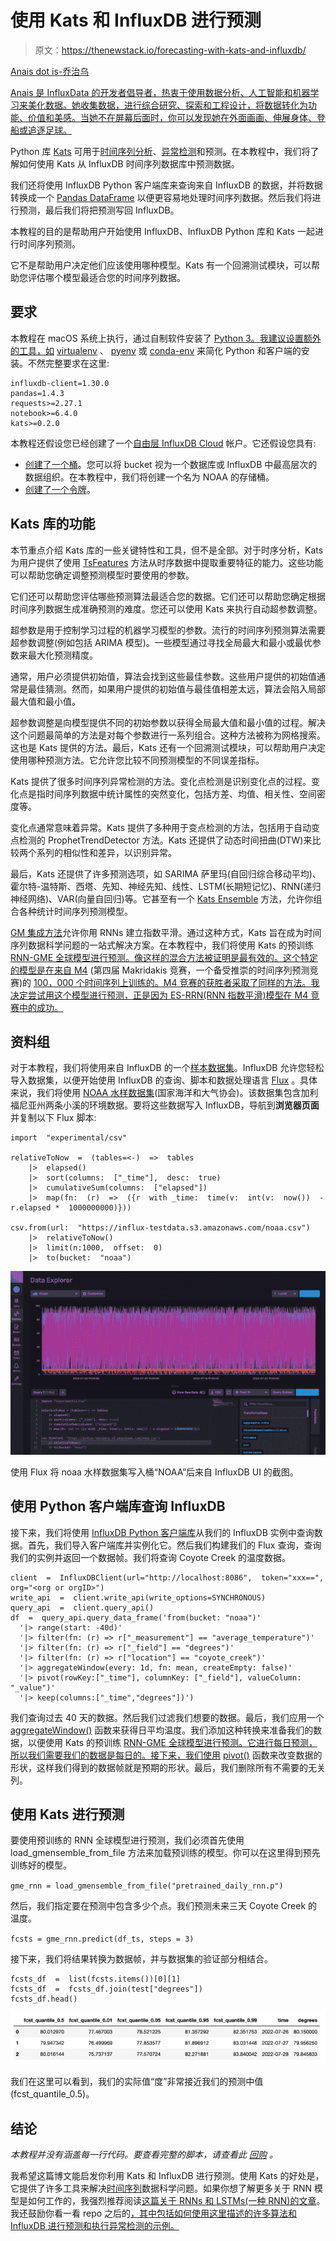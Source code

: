 # 使用 Kats 和 InfluxDB 进行预测

> 原文：<https://thenewstack.io/forecasting-with-kats-and-influxdb/>

[](https://www.linkedin.com/in/anais-dotis-029623113/)

[Anais dot is-乔治乌](https://www.linkedin.com/in/anais-dotis-029623113/)

 [Anais 是 InfluxData 的开发者倡导者，热衷于使用数据分析、人工智能和机器学习来美化数据。她收集数据，进行综合研究、探索和工程设计，将数据转化为功能、价值和美感。当她不在屏幕后面时，你可以发现她在外面画画、伸展身体、登船或追逐足球。](https://www.linkedin.com/in/anais-dotis-029623113/) [](https://www.linkedin.com/in/anais-dotis-029623113/)

Python 库 [Kats](https://github.com/facebookresearch/Kats) 可用于[时间序列分析](https://www.influxdata.com/time-series-analysis-methods/?utm_source=vendor&utm_medium=referral&utm_campaign=2022-08_spnsr-ctn_kats-influxdb_tns)、[异常检测](https://www.influxdata.com/blog/birch-for-anomaly-detection-with-influxdb/?utm_source=vendor&utm_medium=referral&utm_campaign=2022-08_spnsr-ctn_kats-influxdb_tns)和预测。在本教程中，我们将了解如何使用 Kats 从 InfluxDB 时间序列数据库中预测数据。

我们还将使用 InfluxDB Python 客户端库来查询来自 InfluxDB 的数据，并将数据转换成一个 [Pandas DataFrame](https://www.influxdata.com/blog/getting-started-with-influxdb-and-pandas/?utm_source=vendor&utm_medium=referral&utm_campaign=2022-08_spnsr-ctn_kats-influxdb_tns) 以便更容易地处理时间序列数据。然后我们将进行预测，最后我们将把预测写回 InfluxDB。

本教程的目的是帮助用户开始使用 InfluxDB、InfluxDB Python 库和 Kats 一起进行时间序列预测。

它不是帮助用户决定他们应该使用哪种模型。Kats 有一个回溯测试模块，可以帮助您评估哪个模型最适合您的时间序列数据。

## 要求

本教程在 macOS 系统上执行，通过自制软件安装了 [Python 3。我建议设置额外的工具，如](https://docs.brew.sh/Homebrew-and-Python) [virtualenv](https://pypi.python.org/pypi/virtualenv) 、 [pyenv](https://github.com/pyenv/pyenv) 或 [conda-env](https://github.com/conda/conda-env) 来简化 Python 和客户端的安装。不然完整要求在这里:

```
influxdb-client=1.30.0
pandas=1.4.3
requests>=2.27.1  
notebook>=6.4.0
kats>=0.2.0

```

本教程还假设您已经创建了一个[自由层 InfluxDB Cloud](https://cloud2.influxdata.com/signup/?utm_source=vendor&utm_medium=referral&utm_campaign=2022-08_spnsr-ctn_kats-influxdb_tns) 帐户。它还假设您具有:

*   [创建了一个桶](https://docs.influxdata.com/influxdb/cloud/organizations/buckets/create-bucket/?utm_source=vendor&utm_medium=referral&utm_campaign=2022-08_spnsr-ctn_kats-influxdb_tns)。您可以将 bucket 视为一个数据库或 InfluxDB 中最高层次的数据组织。在本教程中，我们将创建一个名为 NOAA 的存储桶。
*   [创建了一个令牌](https://docs.influxdata.com/influxdb/cloud/security/tokens/create-token/?utm_source=vendor&utm_medium=referral&utm_campaign=2022-08_spnsr-ctn_kats-influxdb_tns)。

## Kats 库的功能

本节重点介绍 Kats 库的一些关键特性和工具，但不是全部。对于时序分析，Kats 为用户提供了使用 [TsFeatures](https://github.com/facebookresearch/Kats/blob/main/tutorials/kats_203_tsfeatures.ipynb) 方法从时序数据中提取重要特征的能力。这些功能可以帮助您确定调整预测模型时要使用的参数。

它们还可以帮助您评估哪些预测算法最适合您的数据。它们还可以帮助您确定根据时间序列数据生成准确预测的难度。您还可以使用 Kats 来执行自动超参数调整。

超参数是用于控制学习过程的机器学习模型的参数。流行的时间序列预测算法需要超参数调整(例如包括 ARIMA 模型)。一些模型通过寻找全局最大和最小或最优参数来最大化预测精度。

通常，用户必须提供初始值，算法会找到这些最佳参数。这些用户提供的初始值通常是最佳猜测。然而，如果用户提供的初始值与最佳值相差太远，算法会陷入局部最大值和最小值。

超参数调整是向模型提供不同的初始参数以获得全局最大值和最小值的过程。解决这个问题最简单的方法是对每个参数进行一系列组合。这种方法被称为网格搜索。这也是 Kats 提供的方法。最后，Kats 还有一个回溯测试模块，可以帮助用户决定使用哪种预测方法。它允许您比较不同预测模型的不同误差指标。

Kats 提供了很多时间序列异常检测的方法。变化点检测是识别变化点的过程。变化点是指时间序列数据中统计属性的突然变化，包括方差、均值、相关性、空间密度等。

变化点通常意味着异常。Kats 提供了多种用于变点检测的方法，包括用于自动变点检测的 ProphetTrendDetector 方法。Kats 还提供了动态时间扭曲(DTW)来比较两个系列的相似性和差异，以识别异常。

最后，Kats 还提供了许多预测选项，如 SARIMA 萨里玛(自回归综合移动平均)、霍尔特-温特斯、西塔、先知、神经先知、线性、LSTM(长期短记忆)、RNN(递归神经网络)、VAR(向量自回归)等。它甚至有一个 [Kats Ensemble](https://github.com/facebookresearch/Kats/blob/622dca5a661ba5e1815e0414a2365cfe1f1736d4/kats/models/ensemble/kats_ensemble.py) 方法，允许你组合各种统计时间序列预测模型。

[GM 集成方法](https://github.com/facebookresearch/Kats/blob/main/tutorials/kats_205_globalmodel.ipynb)允许你用 RNNs 建立指数平滑。通过这种方式，Kats 旨在成为时间序列数据科学问题的一站式解决方案。在本教程中，我们将使用 Kats 的预训练 [RNN-GME 全球模型进行预测。像这样的混合方法被证明是最有效的。这个特定的模型是在来自 M4](https://github.com/facebookresearch/Kats/blob/main/tutorials/kats_205_globalmodel.ipynb) (第四届 Makridakis 竞赛，一个备受推崇的时间序列预测竞赛)的 [100，000 个时间序列上训练的。M4 竞赛的获胜者采取了同样的方法。我决定尝试用这个模型进行预测，正是因为 ES-RRN(RNN 指数平滑)模型在 M4 竞赛中的成功。](https://www.sciencedirect.com/science/article/abs/pii/S0169207018300785)

## 资料组

对于本教程，我们将使用来自 InfluxDB 的一个[样本数据集](https://docs.influxdata.com/influxdb/cloud/reference/sample-data/?utm_source=vendor&utm_medium=referral&utm_campaign=2022-08_spnsr-ctn_kats-influxdb_tns)。InfluxDB 允许您轻松导入数据集，以便开始使用 InfluxDB 的查询、脚本和数据处理语言 [Flux](https://www.influxdata.com/products/flux/?utm_source=vendor&utm_medium=referral&utm_campaign=2022-08_spnsr-ctn_kats-influxdb_tns) 。具体来说，我们将使用 [NOAA 水样数据集](https://docs.influxdata.com/influxdb/cloud/reference/sample-data/#noaa-water-sample-data?utm_source=vendor&utm_medium=referral&utm_campaign=2022-08_spnsr-ctn_kats-influxdb_tns)(国家海洋和大气协会)。该数据集包含加利福尼亚州两条小溪的环境数据。要将这些数据写入 InfluxDB，导航到**浏览器页面**并复制以下 Flux 脚本:

```
import  "experimental/csv"

relativeToNow  =  (tables=<-)  =>  tables
    |>  elapsed()
    |>  sort(columns:  ["_time"],  desc:  true)
    |>  cumulativeSum(columns:  ["elapsed"])
    |>  map(fn:  (r)  =>  ({r  with _time:  time(v:  int(v:  now())  -  r.elapsed *  1000000000)}))

csv.from(url:  "https://influx-testdata.s3.amazonaws.com/noaa.csv")
    |>  relativeToNow()
    |>  limit(n:1000,  offset:  0)    
    |>  to(bucket:  "noaa")

```

![](img/8f21ba9a1d7384ccb9b287099baf57bf.png)

使用 Flux 将 noaa 水样数据集写入桶“NOAA”后来自 InfluxDB UI 的截图。

## 使用 Python 客户端库查询 InfluxDB

接下来，我们将使用 [InfluxDB Python 客户端库](https://www.influxdata.com/blog/getting-started-with-python-and-influxdb-v2-0/?utm_source=vendor&utm_medium=referral&utm_campaign=2022-08_spnsr-ctn_kats-influxdb_tns)从我们的 InfluxDB 实例中查询数据。首先，我们导入客户端库并实例化它。然后我们构建我们的 Flux 查询，查询我们的实例并返回一个数据帧。我们将查询 Coyote Creek 的温度数据。

```
client  =  InfluxDBClient(url="http://localhost:8086",  token="xxx==",  org="<org or orgID>")
write_api  =  client.write_api(write_options=SYNCHRONOUS)
query_api  =  client.query_api()
df  =  query_api.query_data_frame('from(bucket: "noaa")'
  '|> range(start: -40d)'
  '|> filter(fn: (r) => r["_measurement"] == "average_temperature")'
  '|> filter(fn: (r) => r["_field"] == "degrees")'
  '|> filter(fn: (r) => r["location"] == "coyote_creek")'
  '|> aggregateWindow(every: 1d, fn: mean, createEmpty: false)'
  '|> pivot(rowKey:["_time"], columnKey: ["_field"], valueColumn: "_value")'
  '|> keep(columns:["_time","degrees"])')

```

我们查询过去 40 天的数据。然后我们过滤我们想要的数据。最后，我们应用一个 [aggregateWindow()](https://docs.influxdata.com/flux/v0.x/stdlib/universe/aggregatewindow/?utm_source=vendor&utm_medium=referral&utm_campaign=2022-08_spnsr-ctn_kats-influxdb_tns) 函数来获得日平均温度。我们添加这种转换来准备我们的数据，以便使用 Kats 的预训练 [RNN-GME 全球模型进行预测。它进行每日预测，所以我们需要我们的数据是每日的。接下来，我们使用](https://github.com/facebookresearch/Kats/blob/main/tutorials/kats_205_globalmodel.ipynb) [pivot()](https://docs.influxdata.com/flux/v0.x/stdlib/universe/pivot/?utm_source=vendor&utm_medium=referral&utm_campaign=2022-08_spnsr-ctn_kats-influxdb_tns) 函数来改变数据的形状，这样我们得到的数据帧就是预期的形状。最后，我们删除所有不需要的无关列。

## 使用 Kats 进行预测

要使用预训练的 RNN 全球模型进行预测，我们必须首先使用 load_gmensemble_from_file 方法来加载预训练的模型。你可以在这里得到预先训练好的模型。

`gme_rnn = load_gmensemble_from_file("pretrained_daily_rnn.p")`

然后，我们指定要在预测中包含多少个点。我们预测未来三天 Coyote Creek 的温度。

`fcsts = gme_rnn.predict(df_ts, steps = 3)`

接下来，我们将结果转换为数据帧，并与数据集的验证部分相结合。

```
fcsts_df  =  list(fcsts.items())[0][1]
fcsts_df  =  fcsts_df.join(test["degrees"])
fcsts_df.head()

```

![](img/15d3c49de251f6ae7f7526328e0f0e5f.png)

我们在这里可以看到，我们的实际值“度”非常接近我们的预测中值(fcst_quantile_0.5)。

## 结论

*本教程并没有涵盖每一行代码。要查看完整的脚本，请查看此* [*回购*](https://github.com/InfluxCommunity/Notebooks/blob/master/Forecasting/Kats_GM_RNN.ipynb) *。*

我希望这篇博文能启发你利用 Kats 和 InfluxDB 进行预测。使用 Kats 的好处是，它提供了许多工具来解决[时间序列](https://www.influxdata.com/what-is-time-series-data/?utm_source=vendor&utm_medium=referral&utm_campaign=2022-08_spnsr-ctn_kats-influxdb_tns)数据科学问题。如果你想了解更多关于 RNN 模型是如何工作的，我强烈推荐阅读[这篇关于 RNNs 和 LSTMs(一种 RNN)的文章](http://colah.github.io/posts/2015-08-Understanding-LSTMs/)。我还鼓励你看一看 repo 之后的[，其中包括如何使用这里描述的许多算法和 InfluxDB 进行预测和执行异常检测的示例。](https://github.com/InfluxCommunity/Notebooks)

<svg xmlns:xlink="http://www.w3.org/1999/xlink" viewBox="0 0 68 31" version="1.1"><title>Group</title> <desc>Created with Sketch.</desc></svg>